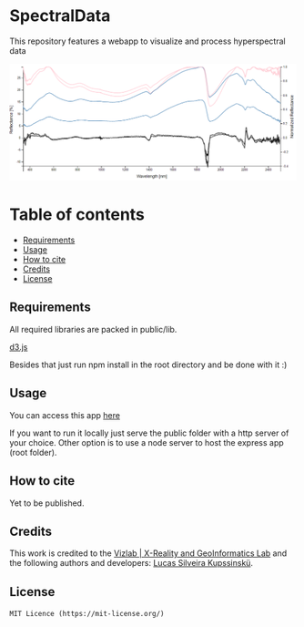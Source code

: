 # SpectralData
This repository features a webapp to visualize and process hyperspectral data

<p align="center">
<img src="https://github.com/lucaskup/SpectralData/blob/master/images/sampleGraph.png" width="750" alt="Results"> 
</p>

# Table of contents 

- [Requirements](#requirements) 
- [Usage](#usage) 
- [How to cite](#how-to-cite) 
- [Credits](#credits) 
- [License](#license) 

## Requirements

All required libraries are packed in public/lib.

[d3.js](https://d3js.org/)

Besides that just run npm install in the root directory and be done with it :)

## Usage
You can access this app [here](https://spectral-data.herokuapp.com/)

If you want to run it locally just serve the public folder with a http server of your choice. Other option is to use a node server to host the express app (root folder).


## How to cite

Yet to be published.

## Credits
This work is credited to the [Vizlab | X-Reality and GeoInformatics Lab](http://www.vizlab.unisinos.br/) and the following authors and developers: [Lucas Silveira Kupssinskü](https://www.researchgate.net/profile/Lucas_Kupssinskue).


## License
``` 
MIT Licence (https://mit-license.org/) 
``` 

